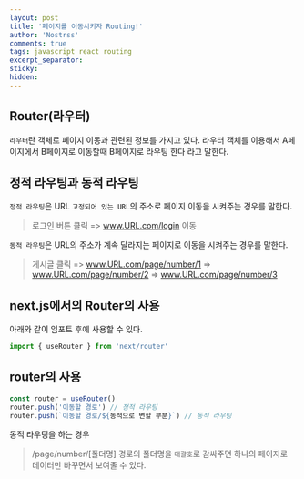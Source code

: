 ```yaml
---
layout: post
title: '페이지를 이동시키자 Routing!'
author: 'Nostrss'
comments: true
tags: javascript react routing
excerpt_separator:
sticky:
hidden:
---
```


## Router(라우터)
`라우터`란 객체로 페이지 이동과 관련된 정보를 가지고 있다.
라우터 객체를 이용해서 A페이지에서 B페이지로 이동할때 B페이지로 라우팅 한다 라고 말한다.



## 정적 라우팅과 동적 라우팅

`정적 라우팅`은 URL `고정되어 있는 URL`의 주소로 페이지 이동을 시켜주는 경우를 말한다.
>로그인 버튼 클릭 => www.URL.com/login 이동

`동적 라우팅`은 URL의 주소가 계속 달라지는 페이지로 이동을 시켜주는 경우를 말한다.
>게시글 클릭 
>=> www.URL.com/page/number/1
>=> www.URL.com/page/number/2
>=> www.URL.com/page/number/3


## next.js에서의 Router의 사용

아래와 같이 임포트 후에 사용할 수 있다.

```javascript
import { useRouter } from 'next/router'
```

## router의 사용

``` javascript
const router = useRouter()
router.push('이동할 경로') // 정적 라우팅
router.push(`이동할 경로/${동적으로 변할 부분}`) // 동적 라우팅
```

동적 라우팅을 하는 경우 
>/page/number/[폴더명] 
경로의 폴더명을 `대괄호`로 감싸주면 하나의 페이지로 데이터만 바꾸면서 보여줄 수 있다.



